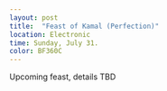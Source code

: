 ```yaml
---
layout: post
title:  "Feast of Kamal (Perfection)"
location: Electronic
time: Sunday, July 31.
color: BF360C
---
```

Upcoming feast, details TBD
